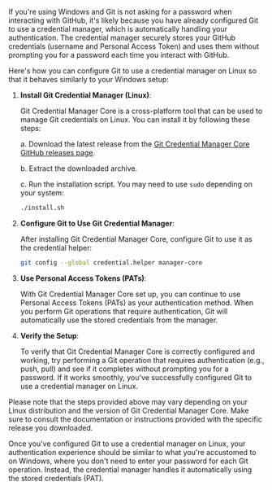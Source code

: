 If you're using Windows and Git is not asking for a password when interacting with GitHub, it's likely because you have already configured Git to use a credential manager, which is automatically handling your authentication. The credential manager securely stores your GitHub credentials (username and Personal Access Token) and uses them without prompting you for a password each time you interact with GitHub.

Here's how you can configure Git to use a credential manager on Linux so that it behaves similarly to your Windows setup:

1. **Install Git Credential Manager (Linux)**:

   Git Credential Manager Core is a cross-platform tool that can be used to manage Git credentials on Linux. You can install it by following these steps:

   a. Download the latest release from the [Git Credential Manager Core GitHub releases page](https://github.com/microsoft/Git-Credential-Manager-Core/releases).

   b. Extract the downloaded archive.

   c. Run the installation script. You may need to use `sudo` depending on your system:

   ```bash
   ./install.sh
   ```

2. **Configure Git to Use Git Credential Manager**:

   After installing Git Credential Manager Core, configure Git to use it as the credential helper:

   ```bash
   git config --global credential.helper manager-core
   ```

3. **Use Personal Access Tokens (PATs)**:

   With Git Credential Manager Core set up, you can continue to use Personal Access Tokens (PATs) as your authentication method. When you perform Git operations that require authentication, Git will automatically use the stored credentials from the manager.

4. **Verify the Setup**:

   To verify that Git Credential Manager Core is correctly configured and working, try performing a Git operation that requires authentication (e.g., push, pull) and see if it completes without prompting you for a password. If it works smoothly, you've successfully configured Git to use a credential manager on Linux.

Please note that the steps provided above may vary depending on your Linux distribution and the version of Git Credential Manager Core. Make sure to consult the documentation or instructions provided with the specific release you downloaded.

Once you've configured Git to use a credential manager on Linux, your authentication experience should be similar to what you're accustomed to on Windows, where you don't need to enter your password for each Git operation. Instead, the credential manager handles it automatically using the stored credentials (PAT).
